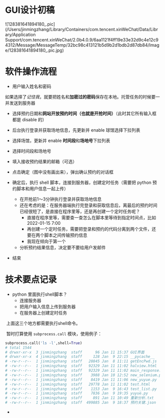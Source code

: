 # GUI设计初稿

![128381641894180_.pic](/Users/jinmingzhang/Library/Containers/com.tencent.xinWeChat/Data/Library/Application Support/com.tencent.xinWeChat/2.0b4.0.9/6aa1121f4ff19e33e32d9c4e12c94312/Message/MessageTemp/32bc98c413121b5d9b2d1bdb2d87db84/Image/128381641894180_.pic.jpg)



# 软件操作流程

* 用户输入姓名和密码

​	如果选择了*记住我*，就要把姓名和**加密过的密码**保存在本地。托管任务的时候要一并发送到服务器

* 选择预约日期和**网站开放预约时间（也就是开抢时间）**（此时其它所有输入框都是 disable 的）
* 后台执行登录并获取场地信息，先更新并 enable 球馆选择下拉列表
* 选择场馆，更新并 enable **时间段**和**场地号**下拉列表
* 选择时间段和场地号
* 填入接收预约结果的邮箱（可选）
* 点击确定（图中没有画出来），弹出确认预约的对话框
* 确定后，执行 shell 脚本，连接到服务器，创建定时任务（需要把 python 预约脚本和用户信息一起上传）
	* 在开抢前1～3分钟执行登录并获取场地信息
	* 还在考虑的是：在服务器端执行完登录和获取信息后，离最后的预约时间已经很短了，是直接在程序里等，还是再创建一个定时任务呢？
		* 直接在程序里等，需要查一查怎么在脚本里等待到指定时间点，比如2022-01-15 7:00
		* 再创建一个定时任务，需要把登录和预约的代码分离到两个文件，还要在两个脚本之间传输预约信息
		* 我现在倾向于第一个
	* 分析预约结果信息，决定要不要给用户发邮件

* 结束



# 技术要点记录

* python 里面执行shell脚本？
	* 连接服务器
	* 把用户输入信息上传到服务器
	* 在服务器上创建定时任务

​	上面这三个地方都需要执行shell命令。

​	暂时打算使用 `subprocess.call` 模块，使用例子：

```python
subprocess.call('ls -l',shell=True)
# total 1544
# drwxr-xr-x  3 jinmingzhang  staff      96 Jan 11 15:37 GUI界面
# drwxr-xr-x  4 jinmingzhang  staff     128 Jan  9 22:15 __pycache__
# -rw-r--r--  1 jinmingzhang  staff   28845 Jan  8 11:11 getEncPwd.js
# -rw-r--r--  1 jinmingzhang  staff   92329 Jan 11 11:02 halview.html
# -rw-r--r--  1 jinmingzhang  staff   92329 Jan 11 11:02 main_response.html
# -rw-r--r--  1 jinmingzhang  staff    3988 Jan 10 12:52 new_selenium.py
# -rw-r--r--  1 jinmingzhang  staff    8419 Jan 11 11:06 new_yuyue.py
# -rw-r--r--  1 jinmingzhang  staff   29778 Jan 11 11:02 test.html
# -rw-r--r--  1 jinmingzhang  staff    1153 Jan  9 16:43 test_list.py
# -rw-r--r--  1 jinmingzhang  staff    7836 Jan  9 19:35 yuyue.py
# -rw-r--r--  1 jinmingzhang  staff     891 Jan 11 10:49 重新分析.txt
# -rw-r--r--  1 jinmingzhang  staff  499885 Jan  9 18:37 预约关键.json
```



* 